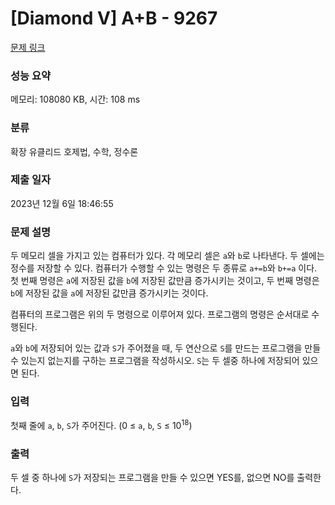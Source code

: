 # [Diamond V] A+B - 9267 

[문제 링크](https://www.acmicpc.net/problem/9267) 

### 성능 요약

메모리: 108080 KB, 시간: 108 ms

### 분류

확장 유클리드 호제법, 수학, 정수론

### 제출 일자

2023년 12월 6일 18:46:55

### 문제 설명

<p>두 메모리 셀을 가지고 있는 컴퓨터가 있다. 각 메모리 셀은 <code>a</code>와 <code>b</code>로 나타낸다. 두 셀에는 정수를 저장할 수 있다. 컴퓨터가 수행할 수 있는 명령은 두 종류로 <code>a+=b</code>와 <code>b+=a</code> 이다. 첫 번째 명령은 <code>a</code>에 저장된 값을 <code>b</code>에 저장된 값만큼 증가시키는 것이고, 두 번째 명령은 <code>b</code>에 저장된 값을 <code>a</code>에 저장된 값만큼 증가시키는 것이다.</p>

<p>컴퓨터의 프로그램은 위의 두 명령으로 이루어져 있다. 프로그램의 명령은 순서대로 수행된다.</p>

<p><code>a</code>와 <code>b</code>에 저장되어 있는 값과 <code>S</code>가 주어졌을 때, 두 연산으로 <code>S</code>를 만드는 프로그램을 만들 수 있는지 없는지를 구하는 프로그램을 작성하시오. <code>S</code>는 두 셀중 하나에 저장되어 있으면 된다.</p>

### 입력 

 <p>첫째 줄에 <code>a</code>, <code>b</code>, <code>S</code>가 주어진다. (0 ≤ <code>a</code>, <code>b</code>, <code>S</code> ≤ 10<sup>18</sup>)</p>

### 출력 

 <p>두 셀 중 하나에 <code>S</code>가 저장되는 프로그램을 만들 수 있으면 YES를, 없으면 NO를 출력한다.</p>

